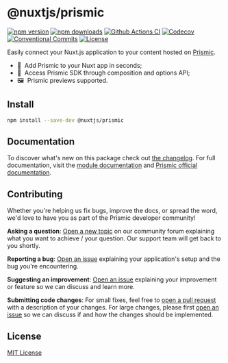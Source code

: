 <!--

Replace all on all files (README.md, CONTRIBUTING.md, bug_report.md, package.json):
- @nuxtjs/prismic
- Easily connect your Nuxt.js application to your content hosted on Prismic
- nuxt-community/prismic-module
- prismic-module

-->

# @nuxtjs/prismic

[![npm version][npm-version-src]][npm-version-href]
[![npm downloads][npm-downloads-src]][npm-downloads-href]
[![Github Actions CI][github-actions-ci-src]][github-actions-ci-href]
[![Codecov][codecov-src]][codecov-href]
[![Conventional Commits][conventional-commits-src]][conventional-commits-href]
[![License][license-src]][license-href]

Easily connect your Nuxt.js application to your content hosted on [Prismic][prismic].

- 🚀 &nbsp;Add Prismic to your Nuxt app in seconds;
- 🎣 &nbsp;Access Prismic SDK through composition and options API;
- 🖼 &nbsp;Prismic previews supported.

## Install

```bash
npm install --save-dev @nuxtjs/prismic
```

## Documentation

To discover what's new on this package check out [the changelog][changelog]. For full documentation, visit the [module documentation][nuxt-docs] and [Prismic official documentation][prismic-docs].

## Contributing

Whether you're helping us fix bugs, improve the docs, or spread the word, we'd love to have you as part of the Prismic developer community!

**Asking a question**: [Open a new topic][forum-question] on our community forum explaining what you want to achieve / your question. Our support team will get back to you shortly.

**Reporting a bug**: [Open an issue][repo-bug-report] explaining your application's setup and the bug you're encountering.

**Suggesting an improvement**: [Open an issue][repo-feature-request] explaining your improvement or feature so we can discuss and learn more.

**Submitting code changes**: For small fixes, feel free to [open a pull request][repo-pull-requests] with a description of your changes. For large changes, please first [open an issue][repo-feature-request] so we can discuss if and how the changes should be implemented.

## License

[MIT License](./LICENSE)

<!-- Links -->

[prismic]: https://prismic.io

<!-- TODO: Replace link with a more useful one if available -->

[nuxt-docs]: https://prismic.nuxtjs.org
[prismic-docs]: https://prismic.io/docs
[changelog]: ./CHANGELOG.md
[contributing]: ./CONTRIBUTING.md

<!-- TODO: Replace link with a more useful one if available -->

[forum-question]: https://community.prismic.io
[repo-bug-report]: https://github.com/nuxt-community/prismic-module/issues/new?assignees=&labels=bug&template=bug_report.md&title=
[repo-feature-request]: https://github.com/nuxt-community/prismic-module/issues/new?assignees=&labels=enhancement&template=feature_request.md&title=
[repo-pull-requests]: https://github.com/nuxt-community/prismic-module/pulls

<!-- Badges -->

[npm-version-src]: https://img.shields.io/npm/v/@nuxtjs/prismic/latest.svg
[npm-version-href]: https://npmjs.com/package/@nuxtjs/prismic
[npm-downloads-src]: https://img.shields.io/npm/dm/@nuxtjs/prismic.svg
[npm-downloads-href]: https://npmjs.com/package/@nuxtjs/prismic
[github-actions-ci-src]: https://github.com/nuxt-community/prismic-module/workflows/ci/badge.svg
[github-actions-ci-href]: https://github.com/nuxt-community/prismic-module/actions?query=workflow%3Aci
[codecov-src]: https://img.shields.io/codecov/c/github/nuxt-community/prismic-module.svg
[codecov-href]: https://codecov.io/gh/nuxt-community/prismic-module
[conventional-commits-src]: https://img.shields.io/badge/Conventional%20Commits-1.0.0-yellow.svg
[conventional-commits-href]: https://conventionalcommits.org
[license-src]: https://img.shields.io/npm/l/@nuxtjs/prismic.svg
[license-href]: https://npmjs.com/package/@nuxtjs/prismic
